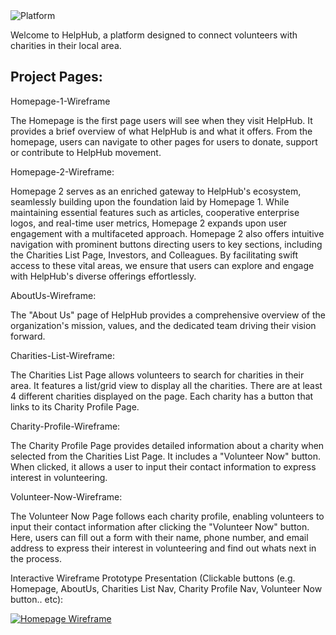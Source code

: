 <img src="https://img.shields.io/badge/Final-Project-white" alt="Platform">

Welcome to HelpHub, a platform designed to connect volunteers with charities in their local area. 

## Project Pages: 

Homepage-1-Wireframe

The Homepage is the first page users will see when they visit HelpHub. It provides a brief overview of what HelpHub is and what it offers. From the homepage, users can navigate to other pages for users to donate, support or contribute to HelpHub movement.

Homepage-2-Wireframe:

Homepage 2 serves as an enriched gateway to HelpHub's ecosystem, seamlessly building upon the foundation laid by Homepage 1. While maintaining essential features such as articles, cooperative enterprise logos, and real-time user metrics, Homepage 2 expands upon user engagement with a multifaceted approach. Homepage 2 also offers intuitive navigation with prominent buttons directing users to key sections, including the Charities List Page, Investors, and Colleagues. By facilitating swift access to these vital areas, we ensure that users can explore and engage with HelpHub's diverse offerings effortlessly.

AboutUs-Wireframe:

The "About Us" page of HelpHub provides a comprehensive overview of the organization's mission, values, and the dedicated team driving their vision forward.

Charities-List-Wireframe:

The Charities List Page allows volunteers to search for charities in their area. It features a list/grid view to display all the charities. There are at least 4 different charities displayed on the page. Each charity has a button that links to its Charity Profile Page.

Charity-Profile-Wireframe:

The Charity Profile Page provides detailed information about a charity when selected from the Charities List Page. It includes a "Volunteer Now" button. When clicked, it allows a user to input their contact information to express interest in volunteering.

Volunteer-Now-Wireframe:

The Volunteer Now Page follows each charity profile, enabling volunteers to input their contact information after clicking the "Volunteer Now" button. Here, users can fill out a form with their name, phone number, and email address to express their interest in volunteering and find out whats next in the process.


Interactive Wireframe Prototype Presentation (Clickable buttons (e.g. Homepage, AboutUs, Charities List Nav, Charity Profile Nav, Volunteer Now button.. etc):

[![Homepage Wireframe](https://img.shields.io/badge/Homepage-Wireframe-gold)](https://mockitt.wondershare.com/proto/KL4glsqisb0h8abrjoBnPt/sharing?view_mode=device&screen=rbpU8RBx6nPpjis7j&canvasId=rcU8RBx6sxslAcgI)
